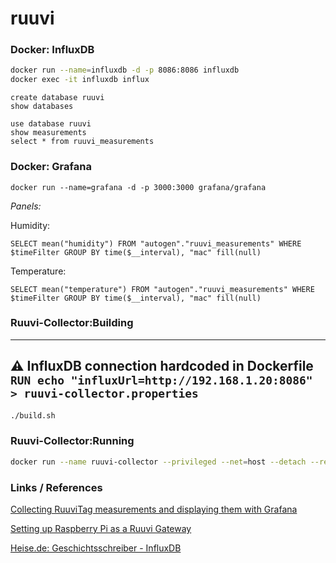 # ruuvi

### Docker: InfluxDB
```sh
docker run --name=influxdb -d -p 8086:8086 influxdb
docker exec -it influxdb influx
```

```
create database ruuvi
show databases

use database ruuvi
show measurements
select * from ruuvi_measurements
```

### Docker: Grafana
```
docker run --name=grafana -d -p 3000:3000 grafana/grafana
```
*Panels:*

Humidity:
```
SELECT mean("humidity") FROM "autogen"."ruuvi_measurements" WHERE $timeFilter GROUP BY time($__interval), "mac" fill(null)
```
Temperature:
```
SELECT mean("temperature") FROM "autogen"."ruuvi_measurements" WHERE $timeFilter GROUP BY time($__interval), "mac" fill(null)
```


### Ruuvi-Collector:Building

---
:warning: InfluxDB connection hardcoded in Dockerfile `RUN echo "influxUrl=http://192.168.1.20:8086" > ruuvi-collector.properties`
---

```sh
./build.sh
```

### Ruuvi-Collector:Running
```sh
docker run --name ruuvi-collector --privileged --net=host --detach --restart always ruuvi-collector
```

### Links / References

[Collecting RuuviTag measurements and displaying them with Grafana](https://f.ruuvi.com/t/collecting-ruuvitag-measurements-and-displaying-them-with-grafana/267)

[Setting up Raspberry Pi as a Ruuvi Gateway](https://blog.ruuvi.com/rpi-gateway-6e4a5b676510)

[Heise.de: Geschichtsschreiber - InfluxDB](https://www.heise.de/select/ct/2019/5/1551091687444779)

